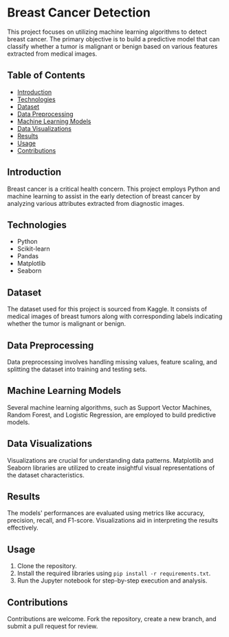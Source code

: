 # Breast Cancer Detection 

This project focuses on utilizing machine learning algorithms to detect breast cancer. The primary objective is to build a predictive model that can classify whether a tumor is malignant or benign based on various features extracted from medical images.

## Table of Contents
- [Introduction](#introduction)
- [Technologies](#technologies)
- [Dataset](#dataset)
- [Data Preprocessing](#data-preprocessing)
- [Machine Learning Models](#machine-learning-models)
- [Data Visualizations](#data-visualizations)
- [Results](#results)
- [Usage](#usage)
- [Contributions](#contributions)


## Introduction
Breast cancer is a critical health concern. This project employs Python and machine learning to assist in the early detection of breast cancer by analyzing various attributes extracted from diagnostic images.

## Technologies
- Python
- Scikit-learn
- Pandas
- Matplotlib
- Seaborn

## Dataset
The dataset used for this project is sourced from Kaggle. It consists of medical images of breast tumors along with corresponding labels indicating whether the tumor is malignant or benign.

## Data Preprocessing
Data preprocessing involves handling missing values, feature scaling, and splitting the dataset into training and testing sets.

## Machine Learning Models
Several machine learning algorithms, such as Support Vector Machines, Random Forest, and Logistic Regression, are employed to build predictive models.

## Data Visualizations
Visualizations are crucial for understanding data patterns. Matplotlib and Seaborn libraries are utilized to create insightful visual representations of the dataset characteristics.

## Results
The models' performances are evaluated using metrics like accuracy, precision, recall, and F1-score. Visualizations aid in interpreting the results effectively.

## Usage
1. Clone the repository.
2. Install the required libraries using `pip install -r requirements.txt`.
3. Run the Jupyter notebook for step-by-step execution and analysis.

## Contributions
Contributions are welcome. Fork the repository, create a new branch, and submit a pull request for review.


